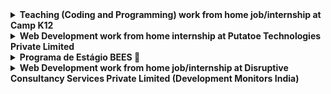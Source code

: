 <details>
<summary> <b>Teaching (Coding and Programming) work from home job/internship at Camp K12  <b> </summary>
<br>
About Camp K12 <br>
Website : https://campk12.com/ <br>
Camp K12 is an ed-tech startup founded by an MIT and Harvard computer science graduate and the ex-CEO of Apple (India), bringing coding and 21st-century skills to students of ages 6-18 globally. We were India's first coding boot camp for school kids in 2011, and today, we are the leader in the K-12 education space, both offline and online, making cutting-edge technologies like AI, 3D/virtual reality programming, web and mobile app development accessible to young students via our custom-built technology platforms.

Our alumni team of diverse 1000 and more changemakers have taught more than 50,000 students, worked with 200 and more schools nationwide, and have collaborated with institutions like Google, Adobe, IIM Bangalore, IIT Delhi, and more to inspire an entire generation of young makers and doers.

About the work from home job/internship
Selected intern's day-to-day responsibilities include:

1. Teach block-based courses (scratch/app development) or JavaScript-based courses (AI/VR/web development) to kids aged 6-18 via live online classes
2. Manage a group of students (either 1-on-1 or in small groups) in the online classroom using our online platform and teach the curriculum provided by Camp K 12
3. Assign activities to facilitate students' consolidation of learning material
4. Communicate, cooperate, and consult with management, and parents/guardians in the student's best interest

Other requirements:

1. Basic familiarity with coding languages (JavaScript/Python)
2. Excellent verbal, written, and presentation skills
3. A stable internet connection with a speed of more than 15 Mbps
4. A laptop with a clear web camera and a working microphone

Skill(s) required <br>
1.J2EE <br>
2.JavaScript <br>
3.Online Teaching <br>
4.Python <br>

Who can apply
Only those candidates can apply who:

1. are available for the work from home job/internship
2. can start the work from home job/internship between 1st Oct'22 and 5th Nov'22
3. are available for duration of 6 months
4. have relevant skills and interests
* Women wanting to start/restart their career can also apply.

Perks <br>
Certificate

Apply <br> here : https://internshala.com/student/interstitial/application/teaching-coding-and-programming-work-from-home-job-internship-at-camp-k121664611737

</details>

<details>
<summary> <b>Web Development work from home internship at Putatoe Technologies Private Limited <b> </summary>
<br>
About Putatoe Technologies Private Limited <br>
We are an early-stage budding startup working on creating an application that would make all the daily household services reach the end-user without any inconvenience.

About the work from home job/internship
Selected intern's day-to-day responsibilities include:

1. Working on website development
2. Working on assigned tasks under the guidance of a senior developer
3. Working on the CSS and js

Skill(s) required <br>
1.Bootstrap <br>
2.CSS <br>
3.HTML <br>
4.JavaScript <br>
5.jQuery <br>
6.ReactJS <br>

Who can apply
Only those candidates can apply who:

1. Are available for the work from home job/internship
2. Can start the work from home job/internship between 1st Oct'22 and 5th Nov'22
3. Are available for duration of 4 months
4. Have relevant skills and interests
* Women wanting to start/restart their career can also apply.

Perks <br>
1. Certificate
2. Letter of recommendation
3. Flexible work hours

Apply <br> here : https://internshala.com/internship/detail/web-development-work-from-home-job-internship-at-putatoe-technologies-private-limited1664639146

</details>

<details>
<summary> <b>Programa de Estágio BEES 🐝 </ BEESVERSE > <b> </summary>
<br>
Olá, somos o BEES! <br> 

Fazemos parte do ecossistema ABInBev, a maior cervejaria do mundo. Trabalhamos muito para ajudar a vida de nossos clientes por meio das diversas vertentes do aplicativo BEES.<br>

Como célula de tecnologia da nossa organização, temos um objetivo simples: CRESCER. Crescer como pessoas, como profissionais e como empresa.<br>

Para além de dar vida a milhares de aplicações, aqui no BEES a gente acredita que os códigos carregam uma simbologia especial: são eles que tornam cada solução única. E é essa diversidade de códigos que constrói quem faz a tecnologia existir: AS PESSOAS.<br>

O que você irá fazer?<br>

1. Trabalhar em projetos relevantes para os negócios
2. Causar impacto e se desenvolver
3. Ser desenvolvido por profissionais de referência em Tecnologia
4. Oportunidade de transformação
5. Crescimento profissional
<br>
E o que precisa para se candidatar?<br>

Estar cursando os últimos dois anos de graduação (penúltimo ou último ano).
Vontade em aprender inglês para os próximos passos de carreira.
E mais...<br>

Ser apaixonado por tecnologia e inovação.<br>
Ser emocionado.<br>
Querer causar impacto e fazer a diferença.<br>

Se você for estagiário BEES, nós oferecemos: <br>

1. Vale refeição
2. Seguro de saúde e de vida
3. Descontos em medicamentos
4. Parceria Gympass
5. Parceria Zenklub
6. Plataformas de idiomas e treinamento
7. Subsídio de transporte
8. Escritório casual em Campinas
9. Dias de folga
 

Igualdade de Oportunidades e Ação Afirmativa:<br>

A BEES se orgulha de ser uma empregadora que trabalha forte pela igualdade de oportunidades. Não discriminamos com base em raça, cor, nacionalidade, gênero, identidade de gênero, orientação sexual, deficiência, idade ou outras características.<br>

Seus dados jamais serão utilizados como critério de eliminação no processo seletivo. Com eles, o BEES é capaz de analisar a diversidade e reduzir vieses nos processos de seleção. Queremos contribuir para mudar a realidade sendo uma empresa inclusiva.<br>

Para mais informações: https://www.bees.com/pt/ <br>

ADDITIONAL INFORMATION<br>
Informações do Processo Seletivo:<br>

Inscrições: 26 de Setembro à 20 de Outubro.<br>

Vídeo: 26 de Setembro à 23 de Outubro.<br>

Dinâmica: 07 de Novembro à 11 de Novembro.<br>

Entrevista: 23 de Novembro à 28 de Novembro.<br>

Admissão: 16 de janeiro de 2023.<br>

Apply <br> here : https://www.ambev.com.br/carreiras/trabalhe-conosco/
</details>


<details>
<summary> <b>Web Development work from home job/internship at Disruptive Consultancy Services Private Limited (Development Monitors India)<b> </summary>
<br>
About Disruptive Consultancy Services Private Limited (Development Monitors India) <br>
As one of the Prime Subcontractors of the World Bank, German Bank and other donor organizations, development monitors has intensive experience in the field of international development and third-party monitoring. Along with that, DM has a product development branch that deals with drone development, post-processing of captured imagery, and development of software to accomplish those tasks. 

About the work from home job/internship
Selected intern's day-to-day responsibilities include:

1. Work development of GIS web application using ThreeJS
2. Work on the development of online surveys in KoBoToolbox using xlsForms and xlsFormat
3. Work on the day-to-day management of IT as the IT admin


Skill(s) required <br>
1.Bootstrap <br>
2.CSS <br>
3.HTML <br>
4.JavaScript <br>

Who can apply
Only those candidates can apply who:

1. are available for the work from home job/internship
2. can start the work from home job/internship between 5th Oct'22 and 9th Nov'22
3. are available for duration of 6 months
4. have relevant skills and interests

Perks <br>
1. 5 days a week
2. Letter of recommendation
3. Flexible work hours

Apply <br> here : https://internshala.com/internship/detail/web-development-work-from-home-job-internship-at-disruptive-consultancy-services-private-limited-development-monitors-india1664980247

</details>
